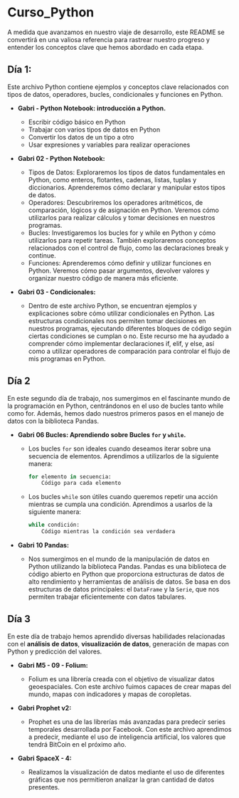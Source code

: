 # **Curso_Python**

A medida que avanzamos en nuestro viaje de desarrollo, este README se convertirá en una valiosa referencia para rastrear nuestro progreso y entender los conceptos clave que hemos abordado en cada etapa.

## **Día 1:**

Este archivo Python contiene ejemplos y conceptos clave relacionados con tipos de datos, operadores, bucles, condicionales y funciones en Python.

- **Gabri - Python Notebook: introducción a Python.**
  - Escribir código básico en Python
  - Trabajar con varios tipos de datos en Python
  - Convertir los datos de un tipo a otro
  - Usar expresiones y variables para realizar operaciones

- **Gabri 02 - Python Notebook:**
  - Tipos de Datos: Exploraremos los tipos de datos fundamentales en Python, como enteros, flotantes, cadenas, listas, tuplas y diccionarios. Aprenderemos cómo declarar y manipular estos tipos de datos.
  - Operadores: Descubriremos los operadores aritméticos, de comparación, lógicos y de asignación en Python. Veremos cómo utilizarlos para realizar cálculos y tomar decisiones en nuestros programas.
  - Bucles: Investigaremos los bucles for y while en Python y cómo utilizarlos para repetir tareas. También exploraremos conceptos relacionados con el control de flujo, como las declaraciones break y continue.
  - Funciones: Aprenderemos cómo definir y utilizar funciones en Python. Veremos cómo pasar argumentos, devolver valores y organizar nuestro código de manera más eficiente.

- **Gabri 03 - Condicionales:**
  - Dentro de este archivo Python, se encuentran ejemplos y explicaciones sobre cómo utilizar condicionales en Python. Las estructuras condicionales nos permiten tomar decisiones en nuestros programas, ejecutando diferentes bloques de código según ciertas condiciones se cumplan o no. Este recurso me ha ayudado a comprender cómo implementar declaraciones if, elif, y else, así como a utilizar operadores de comparación para controlar el flujo de mis programas en Python.

## **Día 2**

En este segundo día de trabajo, nos sumergimos en el fascinante mundo de la programación en Python, centrándonos en el uso de bucles tanto while como for. Además, hemos dado nuestros primeros pasos en el manejo de datos con la biblioteca Pandas.

- **Gabri 06 Bucles: Aprendiendo sobre Bucles `for` y `while`.**
  - Los bucles `for` son ideales cuando deseamos iterar sobre una secuencia de elementos. Aprendimos a utilizarlos de la siguiente manera:
    ```python
    for elemento in secuencia:
        Código para cada elemento
    ```
  - Los bucles `while` son útiles cuando queremos repetir una acción mientras se cumpla una condición. Aprendimos a usarlos de la siguiente manera:
    ```python
    while condición:
        Código mientras la condición sea verdadera
    ```

- **Gabri 10 Pandas:**
  - Nos sumergimos en el mundo de la manipulación de datos en Python utilizando la biblioteca Pandas. Pandas es una biblioteca de código abierto en Python que proporciona estructuras de datos de alto rendimiento y herramientas de análisis de datos. Se basa en dos estructuras de datos principales: el `DataFrame` y la `Serie`, que nos permiten trabajar eficientemente con datos tabulares.

## **Día 3**

En este día de trabajo hemos aprendido diversas habilidades relacionadas con el **análisis de datos**, **visualización de datos**, generación de mapas con Python y predicción del valores.

- **Gabri M5 - 09 - Folium:**
  - Folium es una librería creada con el objetivo de visualizar datos geoespaciales. Con este archivo fuimos capaces de crear mapas del mundo, mapas con indicadores y mapas de coropletas.

- **Gabri Prophet v2:**
  - Prophet es una de las librerías más avanzadas para predecir series temporales desarrollada por Facebook. Con este archivo aprendimos a predecir, mediante el uso de inteligencia artificial, los valores que tendrá BitCoin en el próximo año.

- **Gabri SpaceX - 4:**
  - Realizamos la visualización de datos mediante el uso de diferentes gráficas que nos permitieron analizar la gran cantidad de datos presentes.

